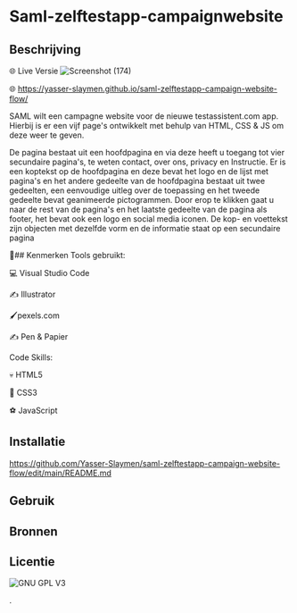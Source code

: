 # Saml-zelftestapp-campaignwebsite


## Beschrijving

🌐 Live Versie
 ![Screenshot (174)](https://user-images.githubusercontent.com/90189815/147141874-4647ac13-c97f-4f1f-a649-7f4cf13a7d1b.png) 

 🌐 https://yasser-slaymen.github.io/saml-zelftestapp-campaign-website-flow/

SAML wilt een campagne website voor de nieuwe testassistent.com app. Hierbij is er een vijf page's ontwikkelt met behulp van HTML, CSS & JS om deze weer te geven.

De pagina bestaat uit een hoofdpagina en via deze heeft u toegang tot vier secundaire pagina's, te weten contact, over ons, privacy en Instructie.  Er is een koptekst op de hoofdpagina en deze bevat het logo en de lijst met pagina's en het andere gedeelte van de hoofdpagina bestaat uit twee gedeelten, een eenvoudige uitleg over de toepassing en het tweede gedeelte bevat geanimeerde pictogrammen.  Door erop te klikken gaat u naar de rest van de pagina's en het laatste gedeelte van de pagina als footer, het bevat ook een logo en social media iconen.  De kop- en voettekst zijn objecten met dezelfde vorm en de informatie staat op een secundaire pagina
 

🐸## Kenmerken
Tools gebruikt:

💻 Visual Studio Code

✍️ Illustrator

🖌pexels.com

✍️ Pen & Papier

Code Skills:

💀 HTML5

🧍 CSS3

⚽ JavaScript

## Installatie
https://github.com/Yasser-Slaymen/saml-zelftestapp-campaign-website-flow/edit/main/README.md

## Gebruik

## Bronnen

## Licentie

![GNU GPL V3](https://www.gnu.org/graphics/gplv3-127x51.png)

.
